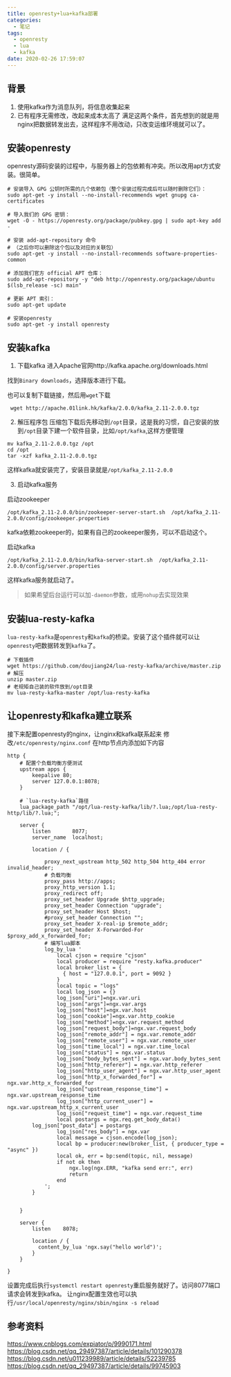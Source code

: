 ```yaml
---
title: openresty+lua+kafka部署
categories:
  - 笔记
tags:
  - openresty
  - lua
  - kafka
date: 2020-02-26 17:59:07
---
```

## 背景
1. 使用kafka作为消息队列，将信息收集起来
2. 已有程序无需修改，改起来成本太高了
满足这两个条件，首先想到的就是用nginx把数据转发出去，这样程序不用改动，只改变运维环境就可以了。

<!-- more -->

## 安装openresty
openresty源码安装的过程中，与服务器上的包依赖有冲突。所以改用apt方式安装。很简单。
```
# 安装导入 GPG 公钥时所需的几个依赖包（整个安装过程完成后可以随时删除它们）：
sudo apt-get -y install --no-install-recommends wget gnupg ca-certificates

# 导入我们的 GPG 密钥：
wget -O - https://openresty.org/package/pubkey.gpg | sudo apt-key add -

# 安装 add-apt-repository 命令
# （之后你可以删除这个包以及对应的关联包）
sudo apt-get -y install --no-install-recommends software-properties-common

# 添加我们官方 official APT 仓库：
sudo add-apt-repository -y "deb http://openresty.org/package/ubuntu $(lsb_release -sc) main"

# 更新 APT 索引：
sudo apt-get update

# 安装openresty
sudo apt-get -y install openresty
```

## 安装kafka

1. 下载kafka
进入Apache官网http://kafka.apache.org/downloads.html

找到`Binary downloads`，选择版本进行下载。

也可以复制下载链接，然后用`wget`下载
```
 wget http://apache.01link.hk/kafka/2.0.0/kafka_2.11-2.0.0.tgz
```

2. 解压程序包
压缩包下载后先移动到`/opt`目录，这是我的习惯，自己安装的放到`/opt`目录下建一个软件目录，比如`/opt/kafka`,这样方便管理
```
mv kafka_2.11-2.0.0.tgz /opt
cd /opt
tar -xzf kafka_2.11-2.0.0.tgz
```
这样kafka就安装完了，安装目录就是`/opt/kafka_2.11-2.0.0`

3. 启动kafka服务

启动zookeeper
```
/opt/kafka_2.11-2.0.0/bin/zookeeper-server-start.sh  /opt/kafka_2.11-2.0.0/config/zookeeper.properties 
```
kafka依赖zookeeper的，如果有自己的zookeeper服务，可以不启动这个。

启动kafka
```
/opt/kafka_2.11-2.0.0/bin/kafka-server-start.sh  /opt/kafka_2.11-2.0.0/config/server.properties 
```
这样kafka服务就启动了。

> 如果希望后台运行可以加`-daemon`参数，或用`nohup`去实现效果

## 安装lua-resty-kafka
`lua-resty-kafka`是`openresty`和`kafka`的桥梁。安装了这个插件就可以让`openresty`吧数据转发到`kafka`了。
```
# 下载插件
wget https://github.com/doujiang24/lua-resty-kafka/archive/master.zip
# 解压
unzip master.zip
# 老规矩自己装的软件放到/opt目录
mv lua-resty-kafka-master /opt/lua-resty-kafka
```

## 让openresty和kafka建立联系

接下来配置openresty的nginx，让nginx和kafka联系起来
修改`/etc/openresty/nginx.conf` 在http节点内添加如下内容
```
http {
    # 配置个负载均衡方便测试
    upstream apps {
        keepalive 80;
        server 127.0.0.1:8078;
    }

    # `lua-resty-kafka`路径
    lua_package_path "/opt/lua-resty-kafka/lib/?.lua;/opt/lua-resty-http/lib/?.lua;";
  
    server {
        listen       8077;
        server_name  localhost;

        location / {

            proxy_next_upstream http_502 http_504 http_404 error invalid_header;
            # 负载均衡
            proxy_pass http://apps;
            proxy_http_version 1.1;
            proxy_redirect off;
            proxy_set_header Upgrade $http_upgrade;
            proxy_set_header Connection "upgrade";
            proxy_set_header Host $host;
            #proxy_set_header Connection "";
            proxy_set_header X-real-ip $remote_addr;
            proxy_set_header X-Forwarded-For $proxy_add_x_forwarded_for;
            # 编写lua脚本
            log_by_lua '
                local cjson = require "cjson"
                local producer = require "resty.kafka.producer"
                local broker_list = {
                  { host = "127.0.0.1", port = 9092 }
                }
                local topic = "logs"
                local log_json = {}
                log_json["uri"]=ngx.var.uri
                log_json["args"]=ngx.var.args
                log_json["host"]=ngx.var.host
                log_json["cookie"]=ngx.var.http_cookie
                log_json["method"]=ngx.var.request_method
                log_json["request_body"]=ngx.var.request_body
                log_json["remote_addr"] = ngx.var.remote_addr
                log_json["remote_user"] = ngx.var.remote_user
                log_json["time_local"] = ngx.var.time_local
                log_json["status"] = ngx.var.status
                log_json["body_bytes_sent"] = ngx.var.body_bytes_sent
                log_json["http_referer"] = ngx.var.http_referer
                log_json["http_user_agent"] = ngx.var.http_user_agent
                log_json["http_x_forwarded_for"] = ngx.var.http_x_forwarded_for
                log_json["upstream_response_time"] = ngx.var.upstream_response_time
                log_json["http_current_user"] = ngx.var.upstream_http_x_current_user
                log_json["request_time"] = ngx.var.request_time
                local postargs = ngx.req.get_body_data()
		log_json["post_data"] = postargs
                log_json["res_body"] = ngx.var
                local message = cjson.encode(log_json);
                local bp = producer:new(broker_list, { producer_type = "async" })
                local ok, err = bp:send(topic, nil, message)
                if not ok then
                    ngx.log(ngx.ERR, "kafka send err:", err)
                    return
                end
            ';
        }


    }

    server {
        listen    8078;

        location / {
          content_by_lua 'ngx.say("hello world")';
        }
    }

}

```
设置完成后执行`systemctl restart openresty`重启服务就好了。访问8077端口请求会转发到kafka。
让nginx配置生效也可以执行`/usr/local/openresty/nginx/sbin/nginx -s reload`


## 参考资料
https://www.cnblogs.com/expiator/p/9990171.html
https://blog.csdn.net/qq_29497387/article/details/101290378
https://blog.csdn.net/u011239989/article/details/52239785
https://blog.csdn.net/qq_29497387/article/details/99745903
